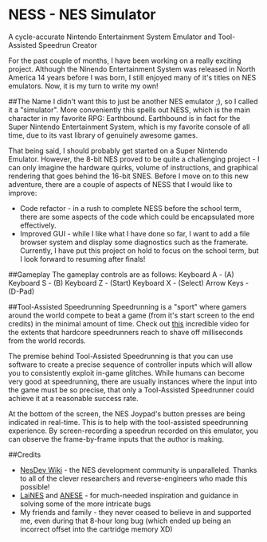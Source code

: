 # NESS - NES Simulator
A cycle-accurate Nintendo Entertainment System Emulator and Tool-Assisted Speedrun Creator

For the past couple of months, I have been working on a really exciting project. Although the Ninendo Entertainment System was 
released in North America 14 years before I was born, I still enjoyed many of it's titles on NES emulators. Now, it is my turn
to write my own!

##The Name
I didn't want this to just be another NES emulator ;), so I called it a "simulator". More conveniently this spells out NESS, which
is the main character in my favorite RPG: Earthbound. Earthbound is in fact for the Super Nintendo Entertainment System, which is my favorite console
of all time, due to its vast library of genuinely awesome games.

That being said, I should probably get started on a Super Nintendo Emulator. However, the 8-bit NES proved to be quite a challenging project - 
I can only imagine the hardware quirks, volume of instructions, and graphical rendering that goes behind the 16-bit SNES. Before I move on to
this new adventure, there are a couple of aspects of NESS that I would like to improve:
* Code refactor - in a rush to complete NESS before the school term, there are some aspects of the code which could be encapsulated more effectively.
* Improved GUI - while I like what I have done so far, I want to add a file browser system and display some diagnostics such as the framerate.
Currently, I have put this project on hold to focus on the school term, but I look forward to resuming after finals!

##Gameplay
The gameplay controls are as follows:
Keyboard A - (A)
Keyboard S - (B)
Keyboard Z - (Start)
Keyboard X - (Select)
Arrow Keys - (D-Pad)

##Tool-Assisted Speedrunning
Speedrunning is a "sport" where gamers around the world compete to beat a game (from it's start screen to the end credits) in the 
minimal amount of time. Check out [this](https://www.youtube.com/watch?v=4CgC2g43smA) incredible video for the extents that hardcore speedrunners reach to shave off milliseconds
from the world records.

The premise behind Tool-Assisted Speedrunning is that you can use software to create a precise sequence of controller inputs which will allow
you to consistently exploit in-game glitches. While humans can become very good at speedrunning, there are usually instances
where the input into the game must be so precise, that only a Tool-Assisted Speedrunner could achieve it at a reasonable success
rate.

At the bottom of the screen, the NES Joypad's button presses are being indicated in real-time. This is to help with the tool-assisted
speedrunning experience. By screen-recording a speedrun recorded on this emulator, you can observe the frame-by-frame inputs that
the author is making.

##Credits
* [NesDev Wiki](https://nesdev.com/) - the NES development community is unparalleled. Thanks to all of the clever researchers and reverse-engineers
who made this possible!
* [LaiNES](https://github.com/AndreaOrru/LaiNES) and [ANESE](https://github.com/daniel5151/ANESE) - for much-needed inspiration and guidance in solving
some of the more intricate bugs
* My friends and family - they never ceased to believe in and supported me, even during that 8-hour long bug (which ended up being an incorrect
offset into the cartridge memory XD)

